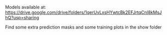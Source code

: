 Models available at: https://drive.google.com/drive/folders/1qerUvLxsHYwtcBk2EFJrtqCnl8kMsJhQ?usp=sharing

Find some extra prediction masks and some training plots in the show folder
